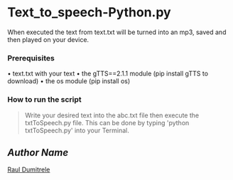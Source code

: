 # Text_to_speech-Python.py
<!--Remove the below lines and add yours -->
When executed the text from text.txt will be turned into an mp3, saved and then played on your device.

### Prerequisites
<!--Remove the below lines and add yours -->
•   text.txt with your text
•	the gTTS==2.1.1 module (pip install gTTS to download)
•	the os module (pip install os)


### How to run the script
<!--Remove the below lines and add yours -->
> Write your desired text into the abc.txt file then execute the txtToSpeech.py file. This can be done by typing 'python txtToSpeech.py' into your Terminal.


## *Author Name*
<!--Remove the below lines and add yours -->
[Raul Dumitrele](https://github.com/Raul-Dumitrele)
